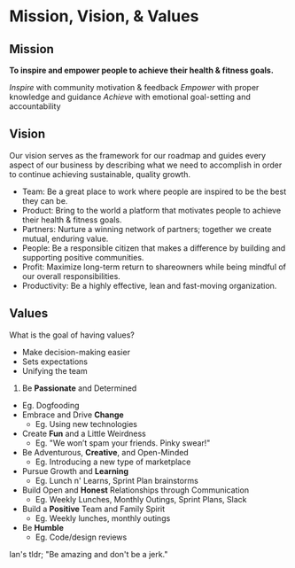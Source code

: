 # Mission, Vision, & Values


## Mission

**To inspire and empower people to achieve their health & fitness goals.**

*Inspire* with community motivation & feedback
*Empower* with proper knowledge and guidance
*Achieve* with emotional goal-setting and accountability



## Vision

Our vision serves as the framework for our roadmap and guides every aspect of our business by describing what we need to accomplish in order to continue achieving sustainable, quality growth.

* Team: Be a great place to work where people are inspired to be the best they can be.
* Product: Bring to the world a platform that motivates people to achieve their health & fitness goals.
* Partners: Nurture a winning network of partners; together we create mutual, enduring value.
* People: Be a responsible citizen that makes a difference by building and supporting positive communities.
* Profit: Maximize long-term return to shareowners while being mindful of our overall responsibilities.
* Productivity: Be a highly effective, lean and fast-moving organization.



## Values

What is the goal of having values?

* Make decision-making easier
* Sets expectations
* Unifying the team


1. Be **Passionate** and Determined
  * Eg. Dogfooding
* Embrace and Drive **Change**
  * Eg. Using new technologies
* Create **Fun** and a Little Weirdness
  * Eg. "We won’t spam your friends. Pinky swear!"
* Be Adventurous, **Creative**, and Open-Minded
  * Eg. Introducing a new type of marketplace
* Pursue Growth and **Learning**
  * Eg. Lunch n' Learns, Sprint Plan brainstorms
* Build Open and **Honest** Relationships through Communication
  * Eg. Weekly Lunches, Monthly Outings, Sprint Plans, Slack
* Build a **Positive** Team and Family Spirit
  * Eg. Weekly lunches, monthly outings
* Be **Humble**
  * Eg. Code/design reviews

Ian's tldr; "Be amazing and don't be a jerk."